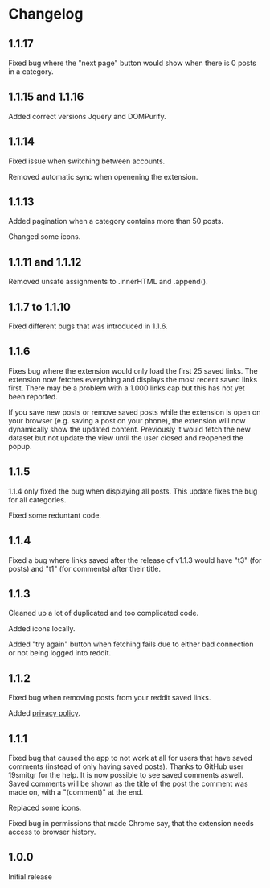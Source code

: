 # Changelog

## 1.1.17

Fixed bug where the "next page" button would show when there is 0 posts in a category.

## 1.1.15 and 1.1.16

Added correct versions Jquery and DOMPurify.

## 1.1.14

Fixed issue when switching between accounts.

Removed automatic sync when openening the extension.

## 1.1.13

Added pagination when a category contains more than 50 posts.

Changed some icons.

## 1.1.11 and 1.1.12

Removed unsafe assignments to .innerHTML and .append().

## 1.1.7 to 1.1.10

Fixed different bugs that was introduced in 1.1.6.

## 1.1.6

Fixes bug where the extension would only load the first 25 saved links. The extension now fetches everything and displays the most recent saved links first. There may be a problem with a 1.000 links cap but this has not yet been reported.

If you save new posts or remove saved posts while the extension is open on your browser (e.g. saving a post on your phone), the extension will now dynamically show the updated content. Previously it would fetch the new dataset but not update the view until the user closed and reopened the popup.

## 1.1.5

1.1.4 only fixed the bug when displaying all posts. This update fixes the bug for all categories. 

Fixed some reduntant code.

## 1.1.4

Fixed a bug where links saved after the release of v1.1.3 would have "t3" (for posts) and "t1" (for comments) after their title.

## 1.1.3

Cleaned up a lot of duplicated and too complicated code.

Added icons locally.

Added "try again" button when fetching fails due to either bad connection or not being logged into reddit.

## 1.1.2

Fixed bug when removing posts from your reddit saved links.

Added [privacy policy](https://github.com/Friiiis/saved-posts-organizer/blob/master/privacypolicy.md).

## 1.1.1

Fixed bug that caused the app to not work at all for users that have saved comments (instead of only having saved posts). Thanks to GitHub user 19smitgr for the help.
It is now possible to see saved comments aswell. Saved comments will be shown as the title of the post the comment was made on, with a "(comment)" at the end.

Replaced some icons.

Fixed bug in permissions that made Chrome say, that the extension needs access to browser history.

## 1.0.0

Initial release
